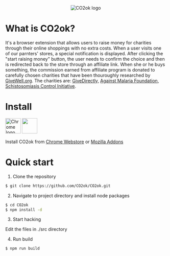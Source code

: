<p align="center"><img src="https://CO2ok.Ninja/img/logo-go.jpg" alt="CO2ok logo"></p>

<h1>What is CO2ok?</h1>

It's a browser extension that allows users to raise money for charities through their online shoppings with no extra costs. When a user visits one of our parnters' stores, a special notification is displayed. After clicking the "start raising money" button, the user needs to confirm the choice and then is redirected back to the store through an affiliate link. When she or he buys something, the commission earned from affiliate program is donated to carefully chosen charities that have been thouroughly researched by <a href="http://www.givewell.org/">GiveWell.org</a>. The charities are: <a href="https://www.givedirectly.org/">GiveDirectly</a>, <a href="http://againstmalaria.com/">Against Malaria Foundation</a>, <a href="https://www.imperial.ac.uk/schistosomiasis-control-initiative">Schistosomiasis Control Initiative</a>.

<h1>Install</h1>

<a href="https://chrome.google.com/webstore/detail/CO2okcom-chrome-exten/jneoemaenmeibociafkflgjkjaopbggc" target="_blank"><img src="https://CO2ok.Ninja/img/chrome_128x128.png" alt="Chrome logo" height="48" width="48"></a>
<a href="https://addons.mozilla.org/en-US/firefox/addon/CO2ok-com/" target="_blank"><img src="https://raw.githubusercontent.com/alrra/browser-logos/master/src/firefox/firefox_128x128.png" width="48" height="48"></a>

Install CO2ok from <a href="https://chrome.google.com/webstore/detail/CO2okcom-chrome-exten/jneoemaenmeibociafkflgjkjaopbggc" target="_blank">Chrome Webstore</a> or <a href="https://addons.mozilla.org/en-US/firefox/addon/CO2ok-com/" target="_blank">Mozilla Addons</a>

<h1>Quick start</h1>

1. Clone the repository

```bash
$ git clone https://github.com/CO2ok/CO2ok.git
```

2. Navigate to project directory and install node packages

```bash
$ cd CO2ok
$ npm install -d
```

3. Start hacking 

Edit the files in ./src directory

4. Run build
```bash
$ npm run build
```

